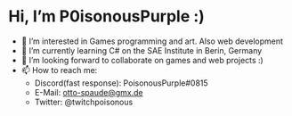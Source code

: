 # Hi, I’m P0isonousPurple :)

- 👀 I’m interested in Games programming and art. Also web development
- 🌱 I’m currently learning C# on the SAE Institute in Berin, Germany
- 💞️ I’m looking forward to collaborate on games and web projects :)
- 📫 How to reach me:
  - Discord(fast response): PoisonousPurple#0815
  - E-Mail: otto-spaude@gmx.de
  - Twitter: @twitchpoisonous

<!-- # Current Projects

<img src="https://otto-spaude.tech/gh-media/sae-events-gh.png" alt="SAE Events" style="zoom:50%;" />

<img src="https://otto-spaude.tech/gh-media/sae-le-gh.png" alt="SAE Events" style="zoom:50%;" />

<img src="https://otto-spaude.tech/gh-media/chiefs-gh.png" alt="SAE Events" style="zoom:50%;" />

-->
